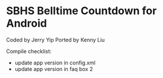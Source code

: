 SBHS Belltime Countdown for Android
==============
Coded by Jerry Yip
Ported by Kenny Liu

Compile checklist:
- update app version in config.xml
- update app version in faq box 2
